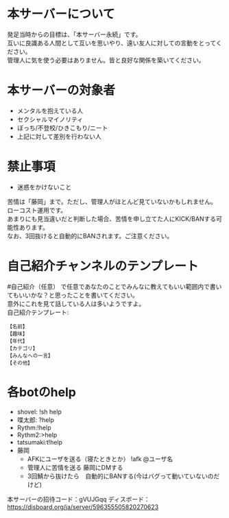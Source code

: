# 本サーバーについて

発足当時からの目標は、「本サーバー永続」です。  
互いに良識ある人間として互いを思いやり、遠い友人に対しての言動をとってください。  
管理人に気を使う必要はありません。皆と良好な関係を築いてください。  

# 本サーバーの対象者

- メンタルを抱えている人
- セクシャルマイノリティ
- ぼっち/不登校/ひきこもり/ニート
- 上記に対して差別を行わない人

# 禁止事項

- 迷惑をかけないこと

苦情は「藤岡」まで。ただし、管理人がほとんど見ていないかもしれません。  
ローコスト運用です。  
あまりにも見当違いだと判断した場合、苦情を申し立てた人にKICK/BANする可能性あります。  
なお、3回抜けると自動的にBANされます。ご注意ください。

# 自己紹介チャンネルのテンプレート

\#自己紹介（任意） で任意であなたのことでみんなに教えてもいい範囲内で書いてもいいかな？と思ったことを書いてください。  
意外にこれを見て話している人は多いようですよ。  
自己紹介テンプレート:

```text
【名前】
【趣味】
【年代】
【カテゴリ】
【みんなへの一言】
【その他】
```
# 各botのhelp

- shovel: !sh help
- 喋太郎: ?help
- Rythm:!help
- Rythm2:>help
- tatsumaki:t!help
- 藤岡
  - AFKにユーザを送る（寝たときとか） !afk @ユーザ名
  - 管理人に苦情を送る 藤岡にDMする
  - 3回鯖から抜けたら　自動的にBANする(今はバグって動いていないのだけど)

本サーバーの招待コード：gVUJGqq
ディスボード：
https://disboard.org/ja/server/596355505820270623
